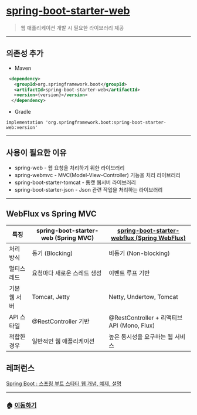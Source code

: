 # [spring-boot-starter-web](https://mvnrepository.com/artifact/org.springframework.boot/spring-boot-starter-web)

> 웹 애플리케이션 개발 시 필요한 라이브러리 제공

---

## 의존성 추가

* Maven

```xml
 <dependency>
   <groupId>org.springframework.boot</groupId>
   <artifactId>spring-boot-starter-web</artifactId>
   <version>{version}</version>
  </dependency>
```

* Gradle

```Gradle
implementation 'org.springframework.boot:spring-boot-starter-web:version'
```

---

## 사용이 필요한 이유

* spring-web - 웹 요청을 처리하기 위한 라이브러리
* spring-webmvc - MVC(Model-View-Controller) 기능을 처리 라이브러리
* spring-boot-starter-tomcat - 톰캣 웹서버 라이브러리
* spring-boot-starter-json - Json 관련 작업을 처리하는 라이브러리

---

## WebFlux vs Spring MVC

|특징      | spring-boot-starter-web (Spring MVC) | [spring-boot-starter-webflux (Spring WebFlux)](./spring-boot-starter-webflux.md)|
|---------|--------------------------------------------|---------------------------------------------|
|처리 방식| 동기 (Blocking) | 비동기 (Non-blocking) |
|멀티스레드| 요청마다 새로운 스레드 생성 | 이벤트 루프 기반 |
|기본 웹 서버| Tomcat, Jetty | Netty, Undertow, Tomcat |
|API 스타일| @RestController 기반 | @RestController + 리액티브 API (Mono, Flux) |
|적합한 경우| 일반적인 웹 애플리케이션 | 높은 동시성을 요구하는 웹 서비스 |

## 레퍼런스

[Spring Boot : 스프링 부트 스타터 웹 개념, 예제, 설명](https://jjeongil.tistory.com/2142)

---

### 🏠 [이동하기](../../../README.md)
